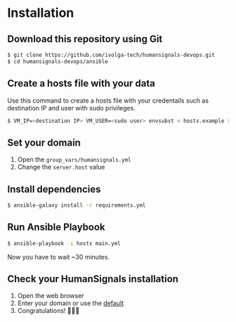 # Installation

## Download this repository using Git

```sh
$ git clone https://github.com/ivolga-tech/humansignals-devops.git
$ cd humansignals-devops/ansible
```

## Create a hosts file with your data

Use this command to create a hosts file with your credentails
such as destination IP and user with sudo privileges.

```sh
$ VM_IP=<destination IP> VM_USER=<sudo user> envsubst < hosts.example > hosts
```

## Set your domain

1. Open the `group_vars/humansignals.yml`
2. Change the `server.host` value

## Install dependencies

```sh
$ ansible-galaxy install -r requirements.yml
```

## Run Ansible Playbook

```sh
$ ansible-playbook -i hosts main.yml
```

Now you have to wait ~30 minutes.

## Check your HumanSignals installation

1. Open the web browser
3. Enter your domain or use the [default](https://humansignals-sda.ivolga.tech)
2. Congratulations! 🎉🎉🎉
